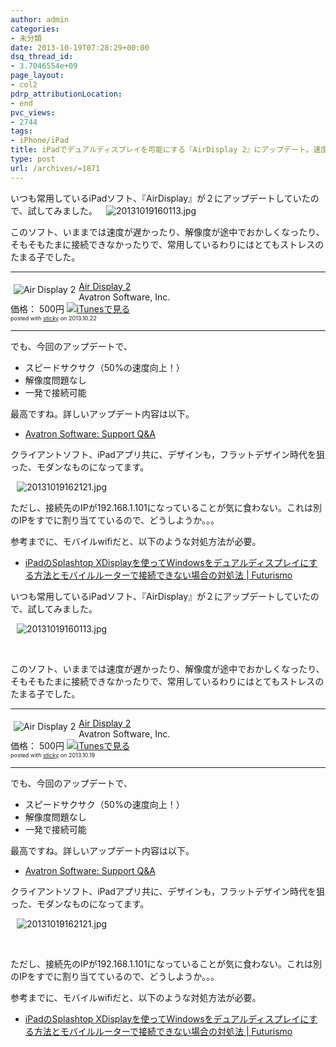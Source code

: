 ```yaml
---
author: admin
categories:
- 未分類
date: 2013-10-19T07:28:29+00:00
dsq_thread_id:
- 3.7046554e+09
page_layout:
- col2
pdrp_attributionLocation:
- end
pvc_views:
- 2744
tags:
- iPhone/iPad
title: iPadでデュアルディスプレイを可能にする『AirDisplay 2』にアップデート。速度が50%向上！
type: post
url: /archives/=1871
---
```


<!--:ja-->いつも常用しているiPadソフト、『AirDisplay』が２にアップデートしていたので、試してみました。

<div class="wlWriterEditableSmartContent" id="scid:887EC618-8FBE-49a5-A908-2339AF2EC531:efbcc443-8d3c-4124-afd3-07615948374a" style="float: none; padding-bottom: 0px; padding-top: 0px; padding-left: 10px; margin: 0px; display: inline; padding-right: 10px;">
  <img style="border: none; padding: 0px; margin: 0px;" alt="20131019160113.jpg" src="http://lh6.ggpht.com/-BwkyRc7YU80/UmIuYNxDQmI/AAAAAAAAA2Q/cBN4ZlDX_ao/20131019160113.jpg" />
</div>

このソフト、いままでは速度が遅かったり、解像度が途中でおかしくなったり、そもそもたまに接続できなかったりで、常用しているわりにはとてもストレスのたまる子でした。

* * *

<div class="sticky-itslink">
  <a href="https://itunes.apple.com/jp/app/air-display-2/id705578162?mt=8&#038;uo=4&#038;at=10lmSQ" rel="nofollow" target="_blank"><img src="http://a581.phobos.apple.com/us/r30/Purple4/v4/20/ba/70/20ba70f2-bb10-249e-9c52-9904b469fa73/57.png" style="border-style:none;float:left;margin:5px;" alt="Air Display 2" title="Air Display 2" /></a></p> 
  
  <div class="sticky-itslinktext">
    <a href="https://itunes.apple.com/jp/app/air-display-2/id705578162?mt=8&#038;uo=4&#038;at=10lmSQ" rel="nofollow" target="_blank">Air Display 2</a><br />Avatron Software, Inc.<br />価格： 500円 <a href="https://itunes.apple.com/jp/app/air-display-2/id705578162?mt=8&#038;uo=4&#038;at=10lmSQ" rel="nofollow" target="_blank"><img src="http://ax.phobos.apple.com.edgesuite.net/ja_jp/images/web/linkmaker/badge_appstore-sm.gif" alt ="iTunesで見る" style="border-style:none;" /></a><br /><span style="font-size:xx-small;">posted with <a href="http://sticky.linclip.com/linkmaker/" target="_blank">sticky</a> on 2013.10.22</span><br style="clear:left;" />
  </div>
</div>

* * *

でも、今回のアップデートで、

  * スピードサクサク（50%の速度向上！）
  * 解像度問題なし
  * 一発で接続可能

最高ですね。詳しいアップデート内容は以下。

  * [Avatron Software: Support Q&A][1]

クライアントソフト、iPadアプリ共に、デザインも，フラットデザイン時代を狙った、モダンなものになってます。

<div class="wlWriterEditableSmartContent" id="scid:887EC618-8FBE-49a5-A908-2339AF2EC531:f4203fc3-4d3e-4dc8-b874-3153ef50c990" style="float: none; padding-bottom: 0px; padding-top: 0px; padding-left: 10px; margin: 0px; display: inline; padding-right: 10px;">
  <img style="border: none; padding: 0px; margin: 0px;" alt="20131019162121.jpg" src="http://lh6.ggpht.com/-RhP2UOdHHf8/UmIzHY3eKmI/AAAAAAAAA2k/JM-ruHDHqt4/20131019162121.jpg" />
</div>

ただし、接続先のIPが192.168.1.101になっていることが気に食わない。これは別のIPをすでに割り当てているので、どうしようか。。。

参考までに、モバイルwifiだと、以下のような対処方法が必要。

  * [iPadのSplashtop XDisplayを使ってWindowsをデュアルディスプレイにする方法とモバイルルーターで接続できない場合の対処法 | Futurismo][2]

<div id="fastlookup_top">
</div>

<!--:-->

<!--:en-->

いつも常用しているiPadソフト、『AirDisplay』が２にアップデートしていたので、試してみました。

<div id="scid:887EC618-8FBE-49a5-A908-2339AF2EC531:efbcc443-8d3c-4124-afd3-07615948374a" class="wlWriterEditableSmartContent" style="float: none; padding-bottom: 0px; padding-top: 0px; padding-left: 10px; margin: 0px; display: inline; padding-right: 10px">
  <img style="border: none; padding: 0px; margin: 0px" alt="20131019160113.jpg" src="http://lh6.ggpht.com/-BwkyRc7YU80/UmIuYNxDQmI/AAAAAAAAA2Q/cBN4ZlDX_ao/20131019160113.jpg" />
</div>

 

このソフト、いままでは速度が遅かったり、解像度が途中でおかしくなったり、そもそもたまに接続できなかったりで、常用しているわりにはとてもストレスのたまる子でした。

* * *

<div class="sticky-itslink">
  <a href="https://itunes.apple.com/jp/app/air-display-2/id705578162?mt=8&#038;uo=4" rel="nofollow" target="_blank"><img title="Air Display 2" style="border-top-style: none; border-left-style: none; border-bottom-style: none; float: left; border-right-style: none; margin: 5px" alt="Air Display 2" src="http://a581.phobos.apple.com/us/r30/Purple4/v4/20/ba/70/20ba70f2-bb10-249e-9c52-9904b469fa73/57.png" /></a> </p> 
  
  <div class="sticky-itslinktext">
    <a href="https://itunes.apple.com/jp/app/air-display-2/id705578162?mt=8&#038;uo=4" rel="nofollow" target="_blank">Air Display 2</a> <br />Avatron Software, Inc. <br />価格： 500円 <a href="https://itunes.apple.com/jp/app/air-display-2/id705578162?mt=8&#038;uo=4" rel="nofollow" target="_blank"><img style="border-top-style: none; border-left-style: none; border-bottom-style: none; border-right-style: none" alt="iTunesで見る" src="http://ax.phobos.apple.com.edgesuite.net/ja_jp/images/web/linkmaker/badge_appstore-sm.gif" /></a> <br /><span style="font-size: xx-small">posted with <a href="http://sticky.linclip.com/linkmaker/" target="_blank">sticky</a> on 2013.10.19</span> <br style="clear: left" />
  </div></p>
</div>

* * *

でも、今回のアップデートで、

  * スピードサクサク（50%の速度向上！） 
  * 解像度問題なし 
  * 一発で接続可能 

最高ですね。詳しいアップデート内容は以下。

  * [Avatron Software: Support Q&A][1] 

クライアントソフト、iPadアプリ共に、デザインも，フラットデザイン時代を狙った、モダンなものになってます。

<div id="scid:887EC618-8FBE-49a5-A908-2339AF2EC531:f4203fc3-4d3e-4dc8-b874-3153ef50c990" class="wlWriterEditableSmartContent" style="float: none; padding-bottom: 0px; padding-top: 0px; padding-left: 10px; margin: 0px; display: inline; padding-right: 10px">
  <img style="border: none; padding: 0px; margin: 0px" alt="20131019162121.jpg" src="http://lh6.ggpht.com/-RhP2UOdHHf8/UmIzHY3eKmI/AAAAAAAAA2k/JM-ruHDHqt4/20131019162121.jpg" />
</div>

 

ただし、接続先のIPが192.168.1.101になっていることが気に食わない。これは別のIPをすでに割り当てているので、どうしようか。。。

参考までに、モバイルwifiだと、以下のような対処方法が必要。

  * [iPadのSplashtop XDisplayを使ってWindowsをデュアルディスプレイにする方法とモバイルルーターで接続できない場合の対処法 | Futurismo][2]

<!--:-->

 [1]: http://avatron.com/forums/read.php?57,16232,16232#msg-16232
 [2]: http://futurismo.biz/archives/1355